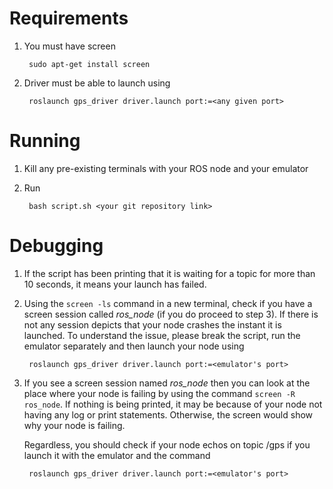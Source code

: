 # Requirements

1) You must have screen

        sudo apt-get install screen

2) Driver must be able to launch using

        roslaunch gps_driver driver.launch port:=<any given port>

# Running

1) Kill any pre-existing terminals with your ROS node and your emulator

2) Run

        bash script.sh <your git repository link>


# Debugging

1) If the script has been printing that it is waiting for a topic for more than 10 seconds, it means your launch has failed.

2) Using the    `screen -ls` command in a new terminal, check if you have a screen session called *ros_node* (if you do proceed to step 3). If there is not any session depicts that your node crashes the instant it is launched. To understand the issue, please break the script, run the emulator separately and then launch your node using

        roslaunch gps_driver driver.launch port:=<emulator's port>

3) If you see a screen session named *ros_node* then you can look at the place where your node is failing by using the command  `screen -R ros_node`. If nothing is being printed, it may be because of your node not having any log or print statements. Otherwise, the screen would show why your node is failing. 

    Regardless, you should check if your node echos on topic /gps if you launch it with the emulator and the command

        roslaunch gps_driver driver.launch port:=<emulator's port>



